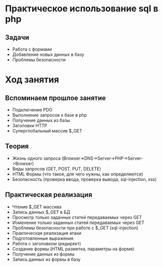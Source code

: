 # Практическое использование sql в php

## Задачи

* Работа с формами
* Добавление новых данных в базу
* Проблемы безопасности

# Ход занятия

## Вспоминаем прошлое занятие

* Подключение PDO
* Выполнение запросов к базе в php
* Получение данных из базы
* Заголовки HTTP
* Суперглобальный массив $_GET

## Теория

* Жизнь одного запроса (Browser->DNS->Server->PHP->Server->Browser)
* Виды запросов (GET, POST, PUT, DELETE)
* HTML Формы (что такое, для чего нужны, как определяются)
* Безопасность (проверка ввода, проверка вывода, sql-injection, xss)

## Практическая реализация

* Чтение $_GET массива
* Запись данных $_GET в БД
* Просмотр только заданных статей передаваемых через GET
* Изменение только заданных статей передаваемых через GET
* Проблемы безопасности при работе с $_GET (sql-injection)
* Практическая реализация атаки
* Подготовленные выражения
* Работа с заголовком (редирект)
* Создание формы (HTML разметка, параметры на форме)
* Получение данных из формы
* Запись данных из формы в базу